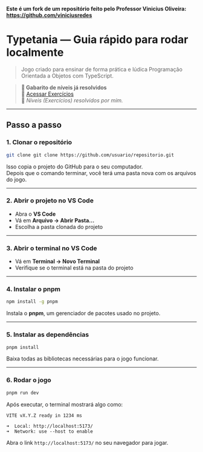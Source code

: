**Este é um fork de um repositório feito pelo Professor Vinicius Oliveira: https://github.com/viniciusredes**
# Typetania — Guia rápido para rodar localmente

> Jogo criado para ensinar de forma prática e lúdica Programação Orientada a Objetos com TypeScript.

>  **🧩 Gabarito de níveis já resolvidos**  
   🔗 [Acessar Exercícios](https://github.com/felipem5552/jogo-poo-typonia/tree/master/niveis-concluidos)  
   💬 *Níveis (Exercícios) resolvidos por mim.*

---

## Passo a passo

### 1. Clonar o repositório
```bash
git clone git clone https://github.com/usuario/repositorio.git
```
Isso copia o projeto do GitHub para o seu computador.  
Depois que o comando terminar, você terá uma pasta nova com os arquivos do jogo.

---

### 2. Abrir o projeto no VS Code
- Abra o **VS Code**
- Vá em **Arquivo → Abrir Pasta...**
- Escolha a pasta clonada do projeto

---

### 3. Abrir o terminal no VS Code
- Vá em **Terminal → Novo Terminal**
- Verifique se o terminal está na pasta do projeto

---

### 4. Instalar o pnpm
```bash
npm install -g pnpm
```
Instala o **pnpm**, um gerenciador de pacotes usado no projeto.

---

### 5. Instalar as dependências
```bash
pnpm install
```
Baixa todas as bibliotecas necessárias para o jogo funcionar.

---

### 6. Rodar o jogo
```bash
pnpm run dev
```
Após executar, o terminal mostrará algo como:

```
VITE vX.Y.Z ready in 1234 ms

➜  Local: http://localhost:5173/
➜  Network: use --host to enable
```

Abra o link `http://localhost:5173/` no seu navegador para jogar.

